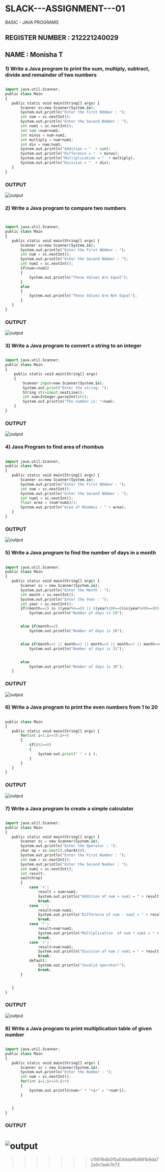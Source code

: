 # SLACK---ASSIGNMENT---01
BASIC - JAVA PROGRAMS

## REGISTER NUMBER : 212221240029
## NAME : Monisha T

### 1) Write a Java program to print the sum, multiply, subtract, divide and remainder of two numbers

```python

import java.util.Scanner;
public class Main
{
   public static void main(String[] args) {
       Scanner sc=new Scanner(System.in);
       System.out.println("Enter the First NUmber : ");
       int num = sc.nextInt();
       System.out.println("Enter the Second NUmber : ");
       int num1 = sc.nextInt();
       int sum =num+num1;
       int minus = num-num1;
       int multiply = num*num1;
       int div = num/num1;
       System.out.println("Addition = "  + sum);
       System.out.println("Difference = "  + minus);
       System.out.println("Multiplication = "  + multiply);
       System.out.println("Division = "  + div);
   }
}

```
### OUTPUT
![output](./1.png)

### 2) Write a Java program to compare two numbers

```python


import java.util.Scanner;
public class Main
{
   public static void main(String[] args) {
       Scanner sc=new Scanner(System.in);
       System.out.println("Enter the First NUmber : ");
       int num = sc.nextInt();
       System.out.println("Enter the Second NUmber : ");
       int num1 = sc.nextInt();
       if(num==num1)
       {
           System.out.println("These Values Are Equal");
       }
       else
       {
           System.out.println("These Values Are Not Equal");
       }
   }
}

```
### OUTPUT
![output](./2.png)


### 3) Write a Java program to convert a string to an integer

```python

import java.util.Scanner;
public class Main
{
    public static void main(String[] args)
    {
        Scanner input=new Scanner(System.in);
        System.out.print("Enter the string: ");
        String str=input.nextLine();
        int num=Integer.parseInt(str);
        System.out.println("The number is: "+num);
    }
}

```
### OUTPUT

![output](./3.png)


### 4) Java Program to find area of rhombus

```python

import java.util.Scanner;
public class Main
{
   public static void main(String[] args) {
       Scanner sc=new Scanner(System.in);
       System.out.println("Enter the First NUmber : ");
       int num = sc.nextInt();
       System.out.println("Enter the Second NUmber : ");
       int num1 = sc.nextInt();
       float area = (num*num1)/2;
       System.out.println("Area of Rhombus : " + area);
   }
}

```

### OUTPUT
![output](./4.png)


### 5) Write a Java program to find the number of days in a month

```python

import java.util.Scanner;
public class Main
{
   public static void main(String[] args) {
       Scanner sc = new Scanner(System.in);
       System.out.println("Enter the Month : ");
       int month = sc.nextInt();
       System.out.println("Enter the Year : ");
       int year = sc.nextInt();
       if((month==2) && ((year%4==0) || ((year%100==0)&&(year%400==0))))
           System.out.println("Number of days is 29");


       else if(month==2)
           System.out.println("Number of days is 28");


       else if(month==1 || month==3 || month==5 || month==7 || month==8 || month==10 || month==12)
           System.out.println("Number of days is 31");


       else
           System.out.println("Number of days is 30");
   }

```
### OUTPUT
![output](./5.png)


### 6) Write a Java program to print the even numbers from 1 to 20

```python

public class Main
{
   public static void main(String[] args) {
       for(int i=1;i<=20;i++)
       {
           if(i%2==0)
           {
               System.out.print(" " + i );
           }
       }
   }
}

```
### OUTPUT
![output](./6.png)


### 7)  Write a Java program to create a simple calculator

```python

import java.util.Scanner;
public class Main
{
   public static void main(String[] args) {
       Scanner sc = new Scanner(System.in);
       System.out.println("Enter the Operator : ");
       char op = sc.next().charAt(0);
       System.out.println("Enter the First Number : ");
       int num = sc.nextInt();
       System.out.println("Enter the Second Number : ");
       int num1 = sc.nextInt();
       int result;
       switch(op)
       {
           case '+':
               result = num+num1;
               System.out.println("Addition of num + num1 = " + result );
               break;
           case '-':
               result=num-num1;
               System.out.println("Difference of num - num1 = " + result );
               break;
           case '*':
               result=num*num1;
               System.out.println("Multiplication  of num * num1 = " + result );
               break;
           case '/':
               result=num/num1;
               System.out.println("Division of num / num1 = " + result );
               break;
           default:
               System.out.println("Invalid operator!");
               break;
       }


   }
}

```
### OUTPUT
![output](./7.png)


### 8) Write a Java program to print multiplication table of given number

```python

import java.util.Scanner;
public class Main
{
   public static void main(String[] args) {
       Scanner sc = new Scanner(System.in);
       System.out.println("Enter the Number : ");
       int num = sc.nextInt();
       for(int i=1;i<=10;i++)
       {
           System.out.println(num+" * "+i+" = "+num*i);
       }


   }
}

```
### OUTPUT
![output](./8.png)
=======
>>>>>>> c15616db0f5a0dddaf6d891b6da72a0c1aeb7e72

